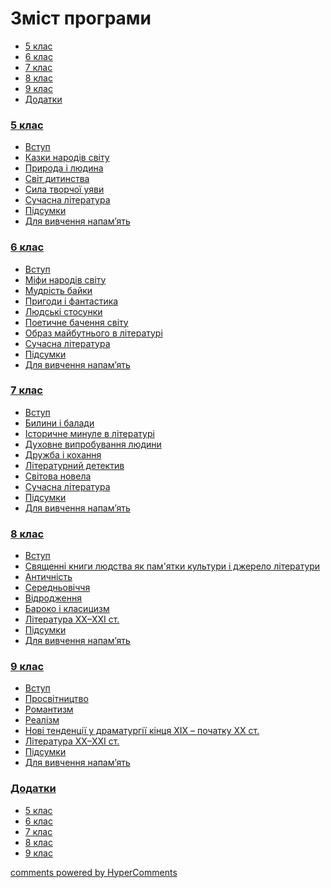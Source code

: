 <div id="hypercomments_widget" class="js-hypercomments-widget invisible"></div>

<h1>Зміст програми</h1>

<div>
  <!-- Nav tabs -->
  <ul class="nav nav-tabs" role="tablist">
    <li role="presentation" class="active"><a href="#home" aria-controls="home" role="tab" data-toggle="tab">5 клас</a></li>
    <li role="presentation"><a href="#menu2" aria-controls="menu2" role="tab" data-toggle="tab">6 клас</a></li>
    <li role="presentation"><a href="#menu3" aria-controls="menu3" role="tab" data-toggle="tab">7 клас</a></li>
    <li role="presentation"><a href="#menu4" aria-controls="menu3" role="tab" data-toggle="tab">8 клас</a></li>
    <li role="presentation"><a href="#menu5" aria-controls="menu3" role="tab" data-toggle="tab">9 клас</a></li>
    <li role="presentation"><a href="#menu6" aria-controls="menu3" role="tab" data-toggle="tab">Додатки</a></li>
  </ul>
  <!-- Tab panes -->
	<div class="tab-content">
	    <div role="tabpanel" class="tab-pane active" id="home">
	    	<h3><a href="./1/5_klas.html">5 клас</a></h3>
		    <ul class="articles" type="disc">
		        <li class="chapter " data-level="1" data-path="1/vstup.html">
		                <a href="1/vstup.html">
		                        <b></b>
		                    Вступ
		                </a>
		        </li>
		        <li class="chapter " data-level="2" data-path="1/kazky_narodyv_svytu.html">
		                <a href="1/kazky_narodyv_svytu.html">
		                        <b></b>
		                    Казки народів світу
		                </a>
		        </li>
		        <li class="chapter " data-level="3" data-path="1/pryroda_ta_lyudyna.html">
		                <a href="1/pryroda_ta_lyudyna.html">
		                        <b></b>
		                    Природа і людина
		                </a>
		        </li>
		        <li class="chapter " data-level="4" data-path="1/svyt_dytynstva.html">
		                <a href="1/svyt_dytynstva.html">
		                        <b></b>
		                    Світ дитинства
		                </a>
		        </li>
		        <li class="chapter " data-level="5" data-path="1/syla_tvorchoyu_uyavy.html">
		                <a href="1/syla_tvorchoyu_uyavy.html">
		                        <b></b>
		                    Сила творчої уяви
		                </a>
		        </li>
		        <li class="chapter " data-level="6" data-path="1/suchasna_lyteratura.html">
		                <a href="1/suchasna_lyteratura.html">
		                        <b></b>
		                    Сучасна література
		                </a>
		        </li>
		        <li class="chapter " data-level="7" data-path="1/pydsumky.html">
		                <a href="1/pydsumky.html">
		                        <b></b>
		                    Підсумки
		                </a>
		        </li>
		        <li class="chapter " data-level="8" data-path="1/na_pamyat.html">
		                <a href="1/na_pamyat.html">
		                        <b></b>
		                    Для вивчення напам’ять
		                </a>
		        </li>
	        </ul>
       	</div>
      <div role="tabpanel" class="tab-pane" id="menu2">
	    	<h3><a href="./2/6_klas.html">6 клас</a></h3>
            <ul class="articles" type="disc">
		        <li class="chapter " data-level="1" data-path="2/vstup.html">
		                <a href="2/vstup.html">
		                        <b></b>
		                    Вступ
		                </a>
		        </li>
		        <li class="chapter " data-level="2" data-path="2/mify_narodyv_svytu.html">
		                <a href="2/mify_narodyv_svytu.html">
		                        <b></b>
		                    Міфи народів світу
		                </a>
		        </li>
		        <li class="chapter " data-level="3" data-path="2/mudryst_bayky.html">
		                <a href="2/mudryst_bayky.html">
		                        <b></b>
		                    Мудрість байки
		                </a>
		        </li>
		        <li class="chapter " data-level="4" data-path="2/prygody_ta_fantastyka.html">
		                <a href="2/prygody_ta_fantastyka.html">
		                        <b></b>
		                    Пригоди і фантастика
		                </a>
		        </li>
		        <li class="chapter " data-level="5" data-path="2/ludsky_stosunky.html">
		                <a href="2/ludsky_stosunky.html">
		                        <b></b>
		                    Людські стосунки
		                </a>
		        </li>
		        <li class="chapter " data-level="6" data-path="2/poetychne_bakhennya_svytu.html">
		                <a href="2/poetychne_bakhennya_svytu.html">
		                        <b></b>
		                    Поетичне бачення світу
		                </a>
		        </li>
		        <li class="chapter " data-level="7" data-path="2/obraz_maybutnogo_v_lyteratury.html">
		                <a href="2/obraz_maybutnogo_v_lyteratury.html">
		                        <b></b>
		                    Образ майбутнього в літературі
		                </a>
		        </li>
		        <li class="chapter " data-level="8" data-path="2/suchasna_lyteratura.html">
		                <a href="2/suchasna_lyteratura.html">
		                        <b></b>
		                    Сучасна література
		                </a>
		        </li>
		        <li class="chapter " data-level="9" data-path="2/pydsumky.html">
		                <a href="2/pydsumky.html">
		                        <b></b>
		                    Підсумки
		                </a>
		        </li>
		        <li class="chapter " data-level="10" data-path="2/na_pamyat.html">
		                <a href="2/na_pamyat.html">
		                        <b></b>
		                    Для вивчення напам’ять
		                </a>
		        </li>
		            </ul>
		        </div>
        <div role="tabpanel" class="tab-pane" id="menu3">
	    	<h3><a href="./3/7_klas.html">7 клас</a></h3>
            <ul class="articles" type="disc">
		        <li class="chapter " data-level="1" data-path="3/vstup.html">
		                <a href="3/vstup.html">
		                        <b></b>
		                    Вступ
		                </a>
		        </li>
		        <li class="chapter " data-level="2" data-path="3/bylyny_ta_balady.html">
		                <a href="3/bylyny_ta_balady.html">
		                        <b></b>
		                    Билини і балади
		                </a>
		        </li>
		        <li class="chapter " data-level="3" data-path="3/ist_mynule_v_literatury.html">
		                <a href="3/ist_mynule_v_literatury.html">
		                        <b></b>
		                    Історичне минуле в літературі
		                </a>
		        </li>
		        <li class="chapter " data-level="4" data-path="3/dukhovne_vyprobuvannya_ludyny.html">
		                <a href="3/dukhovne_vyprobuvannya_ludyny.html">
		                        <b></b>
		                    Духовне випробування людини
		                </a>
		        </li>
		        <li class="chapter " data-level="5" data-path="3/druzhba_ta_kokhannya.html">
		                <a href="3/druzhba_ta_kokhannya.html">
		                        <b></b>
		                    Дружба і кохання
		                </a>
		        </li>
		        <li class="chapter " data-level="6" data-path="3/lit_detectyv.html">
		                <a href="3/lit_detectyv.html">
		                        <b></b>
		                    Літературний детектив
		                </a>
		        </li>
		        <li class="chapter " data-level="7" data-path="3/svytova_novela.html">
		                <a href="3/svytova_novela.html">
		                        <b></b>
		                    Світова новела
		                </a>
		        </li>
		        <li class="chapter " data-level="8" data-path="3/suchasna_lyteratura.html">
		                <a href="3/suchasna_lyteratura.html">
		                        <b></b>
		                    Сучасна література
		                </a>
		        </li>
		        <li class="chapter " data-level="9" data-path="3/pydsumky.html">
		                <a href="3/pydsumky.html">
		                        <b></b>
		                    Підсумки
		                </a>
		        </li>
		        <li class="chapter " data-level="10" data-path="3/na_pamyat.html">
		                <a href="3/na_pamyat.html">
		                        <b></b>
		                    Для вивчення напам’ять
		                </a>
		        </li>
		    </ul>
		</div>
		<div role="tabpanel" class="tab-pane" id="menu4">
	    	<h3><a href="./4/8_klas.html">8 клас</a></h3>
            <ul class="articles" type="disc">
		        <li class="chapter " data-level="1" data-path="4/vstup.html">
		                <a href="4/vstup.html">
		                        <b></b>
		                    Вступ
		                </a>
		        </li>
		        <li class="chapter " data-level="2" data-path="4/svyaskhenny_knygy_ludstva.html">
		                <a href="4/svyaskhenny_knygy_ludstva.html">
		                        <b></b>
		                    Священні книги людства як пам'ятки культури і джерело літератури
		                </a>
		        </li>
		        <li class="chapter " data-level="3" data-path="4/antychnyst.html">
		                <a href="4/antychnyst.html">
		                        <b></b>
		                    Античність
		                </a>
		        </li>
		        <li class="chapter " data-level="4" data-path="4/serednyovychhya.html">
		                <a href="4/serednyovychhya.html">
		                        <b></b>
		                    Середньовіччя
		                </a>
		        </li>
		        <li class="chapter " data-level="5" data-path="4/vydrodzhennya.html">
		                <a href="4/vydrodzhennya.html">
		                        <b></b>
		                    Відродження
		                </a>
		        </li>
		        <li class="chapter " data-level="6" data-path="4/baroko_ta_klasycyzm.html">
		                <a href="4/baroko_ta_klasycyzm.html">
		                        <b></b>
		                    Бароко і класицизм
		                </a>
		        </li>
		        <li class="chapter " data-level="7" data-path="4/suchasna_lyteratura.html">
		                <a href="4/suchasna_lyteratura.html">
		                        <b></b>
		                    Література XX–XXI ст.
		                </a>
		        </li>
		        <li class="chapter " data-level="8" data-path="4/pydsumky.html">
		                <a href="4/pydsumky.html">
		                        <b></b>
		                    Підсумки
		                </a>
		        </li>
		        <li class="chapter " data-level="9" data-path="4/na_pamyat.html">
		                <a href="4/na_pamyat.html">
		                        <b></b>
		                    Для вивчення напам’ять
		                </a>
		        </li>
		            </ul>
        </div>
        <div role="tabpanel" class="tab-pane" id="menu5">
	    	<h3><a href="./5/9_klas.html">9 клас</a></h3>
            <ul class="articles" type="disc">
		        <li class="chapter " data-level="1" data-path="5/vstup.html">
		                <a href="5/vstup.html">
		                        <b></b>
		                    Вступ
		                </a>
		        </li>
		        <li class="chapter " data-level="2" data-path="5/prosvytnyctvo.html">
		                <a href="5/prosvytnyctvo.html">
		                        <b></b>
		                    Просвітництво
		                </a>
		        </li>
		        <li class="chapter " data-level="3" data-path="5/romantyzm.html">
		                <a href="5/romantyzm.html">
		                        <b></b>
		                    Романтизм
		                </a>
		        </li>
		        <li class="chapter " data-level="4" data-path="5/realysm.html">
		                <a href="5/realysm.html">
		                        <b></b>
		                    Реалізм
		                </a>
		        </li>
		        <li class="chapter " data-level="5" data-path="5/dramaturgiya.html">
		                <a href="5/dramaturgiya.html">
		                        <b></b>
		                    Нові тенденції у драматургії кінця XIX – початку XX ст.
		                </a>
		        </li>
		        <li class="chapter " data-level="6" data-path="5/suchasna_lyteratura.html">
		                <a href="5/suchasna_lyteratura.html">
		                        <b></b>
		                    Література XX–XXI ст.
		                </a>
		        </li>
		        <li class="chapter " data-level="7" data-path="5/pydsumky.html">
		                <a href="5/pydsumky.html">
		                        <b></b>
		                    Підсумки
		                </a>
		        </li>
		        <li class="chapter " data-level="8" data-path="5/na_pamyat.html">
		                <a href="5/na_pamyat.html">
		                        <b></b>
		                    Для вивчення напам’ять
		                </a>
		        </li>
		            </ul>
		    </div>
        <div role="tabpanel" class="tab-pane" id="menu6">
	    	<h3><a href="./6/dodatok1.html">Додатки</a></h3>
            <ul class="articles" type="disc">
		        <li class="chapter " data-level="1" data-path="6/5_klas.html">
		                <a href="6/5_klas.html">
		                        <b></b>
		                    5 клас
		                </a>
		        </li>
		        <li class="chapter " data-level="2" data-path="6/6_klas.html">
		                <a href="6/6_klas.html">
		                        <b></b>
		                    6 клас
		                </a>
		        </li>
		        <li class="chapter " data-level="3" data-path="6/7_klas.html">
		                <a href="6/7_klas.html">
		                        <b></b>
		                    7 клас
		                </a>
		        </li>
		        <li class="chapter " data-level="4" data-path="6/8_klas.html">
		                <a href="6/8_klas.html">
		                        <b></b>
		                    8 клас
		                </a>
		        </li>
		        <li class="chapter " data-level="5" data-path="6/9_klas.html">
		                <a href="6/9_klas.html">
		                        <b></b>
		                    9 клас
		                </a>
		        </li>
		            </ul>
        </div>
    </div>

<div class="js-hypercomments-container">
<a href="http://hypercomments.com" class="hc-link" title="comments widget">comments powered by HyperComments</a>
</div>